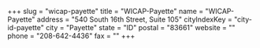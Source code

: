 +++
slug = "wicap-payette"
title = "WICAP-Payette"
name = "WICAP-Payette"
address = "540 South 16th Street, Suite 105"
cityIndexKey = "city-id-payette"
city = "Payette"
state = "ID"
postal = "83661"
website = ""
phone = "208-642-4436"
fax = ""
+++
